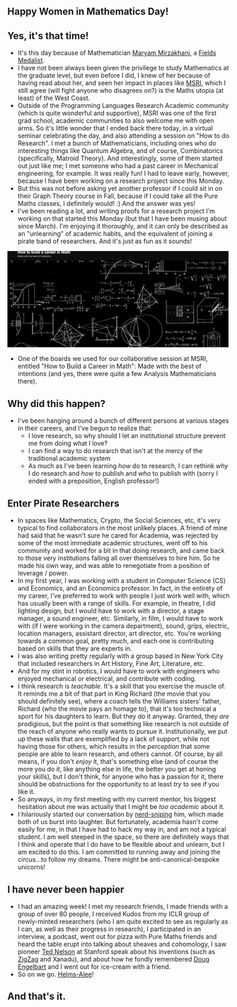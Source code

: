 ## Happy Women in Mathematics Day!

## Yes, it's that time!
- It's this day because of Mathematician [Maryam Mirzakhani](https://en.wikipedia.org/wiki/Maryam_Mirzakhani), a [Fields Medalist](https://en.wikipedia.org/wiki/Fields_Medal).
- I have not been always been given the privilege to study Mathematics at the graduate level, but even before I did, I knew of her because of having
read about her, and seen her impact in places like [MSRI](https://www.msri.org/web/cms), which I still agree (will fight anyone who disagrees on?) is the Maths utopia (at least) of the West Coast.
- Outside of the Programming Languages Research Academic community (which is quite wonderful and supportive), MSRI was one of the first grad school, 
academic communities to also welcome me with open arms. So it's little wonder that I ended back there today, in a virtual seminar celebrating the day,
and also attending a session on "How to do Research". I met a bunch of Mathematicians, including ones who do interesting things like Quantum Algebra,
and of course, Combinatorics (specifically, Matroid Theory). And interestingly, some of them started out just like me; I met someone who had a past career in Mechanical engineering,
for example. It was really fun! I had to leave early, however, because I have been working on a research project since this Monday.
- But this was not before asking yet another professor if I could sit in on their Graph Theory course in Fall, because if I could take all the Pure Maths
classes, I definitely would! :) And the answer was yes!
- I've been reading a lot, and writing proofs for a research project I'm working on that started this Monday (but that I have been musing about since March). I'm enjoying it thoroughly, and it can only be described as an "unlearning" of academic habits, and
the equivalent of joining a pirate band of researchers. And it's just as fun as it sounds! 

<img src="/images/algebraaa22/mathposter.png" width="500">

- One of the boards we used for our collaborative session at MSRI, entitled "How to Build a Career in Math": Made with the best of intentions (and yes, there were quite a few Analysis Mathematicians there).

## Why did this happen?
- I've been hanging around a bunch of different persons at various stages in their careers, and I've begun to realize that:
  - I love research, so why should I let an institutional structure prevent me from doing what I love?
  - I can find a way to do research that isn't at the mercy of the traditional academic system
  - As much as I've been learning *how* do to research, I can rethink *why* I do research and *how* to publish and *who* to publish with (sorry I ended with a preposition, English professor!)
  
## Enter Pirate Researchers
 - In spaces like Mathematics, Crypto, the Social Sciences, etc, it's very typical to find collaborators in the most unlikely places. A friend of mine
 had said that he wasn't sure he cared for Academia, was rejected by some of the most immediate academic structures, went off to his community and worked
 for a bit in that doing research, and came back to those very institutions falling all over themselves to hire him. So he made his own way, and was able to renegotiate
 from a position of leverage / power.
 - In my first year, I was working with a student in Computer Science (CS) and Economics, and an Economics professor. In fact,
 in the entirety of my career, I've preferred to work with people I just work well with, which has usually been with a range of skills. 
 For example, in theatre, I did lighting design, but I would have to work with a director, a stage manager, a sound engineer, etc. Similarly,
 in film, I would have to work with (if I were working in the camera department), sound, grips, electric, location managers, assistant director,
 art director, etc. You're working towards a common goal, pretty much, and each one is contributing based on skills that they are experts in.
 - I was also writing pretty regularly with a group based in New York City that included researchers in Art History, Fine Art, Literature, etc.
 - And for my stint in robotics, I would have to work with engineers who enjoyed mechanical or electrical, and contribute with coding.
 - I think research is *teachable*. It's a skill that you exercise the muscle of. It reminds me a bit of that part in King Richard (the movie that you
 should definitely see), where a coach tells the Williams sisters' father, Richard (who the movie pays an homage to), that it's too technical a sport for his daughters to learn. But they do 
 it anyway. Granted, they *are* prodigious, but the point is that something like research is not outside of the reach of anyone who really wants to
 pursue it. Institutionally, we put up these walls that are exemplified by a lack of support, while not having those for others, which results in the 
 *perception* that some people are able to learn research, and others cannot. Of course, by all means, if you don't *enjoy* it, that's something else
 (and of course the more you do it, like anything else in life, the better you get at honing your skills),
 but I don't think, for anyone who has a passion for it, there should be obstructions for the opportunity to at least *try* to see if you like it.
 - So anyways, in my first meeting with my current mentor, his biggest hesitation about me was actually that I might be *too academic* about it. 
 - I hilariously started our conversation by [nerd-sniping](https://en.wikipedia.org/wiki/Nerd_sniping) him, which made both of us burst into laughter. But fortunately,
 academia hasn't come easily for me, in that I have had to hack my way in, and am not a typical student. I am well steeped in the space, so there are
 definitely ways that I think and operate that I do have to be flexible about and unlearn, but I am excited to do this. I am committed to running away
 and joining the circus...to follow my dreams. There might be anti-canonical-bespoke unicorns!
 
## I have never been happier
 - I had an amazing week! I met my research friends, I made friends with a group of over 80 people, I received Kudos from my ICLR group of newly-minted
 researchers (who I am quite excited to see as regularly as I can, as well as their progress in research), I participated in an interview, a podcast,
 went out for pizza with Pure Maths friends and heard the table erupt into talking about sheaves and cohomology, I saw pioneer [Ted Nelson](https://www.fourmilab.ch/autofile/e5/?chapter=chapter2_64) at Stanford
 speak about his inventions (such as [ZigZag](https://en.wikipedia.org/wiki/ZigZag_(software)) and Xanadu), and about how he fondly remembered [Doug Engelbart](https://en.wikipedia.org/wiki/Douglas_Engelbart)
 and I went out for ice-cream with a friend.
 - So on we go. [Helms-Alee](https://en.wikipedia.org/wiki/Lee_helm)!
 
## And that's it.
 
